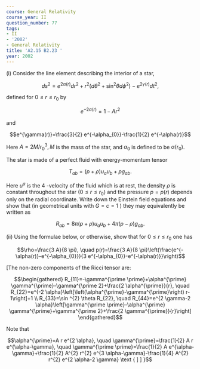 ```yaml
---
course: General Relativity
course_year: II
question_number: 77
tags:
- II
- '2002'
- General Relativity
title: 'A2.15 B2.23 '
year: 2002
---
```



(i) Consider the line element describing the interior of a star,

$$d s^{2}=e^{2 \alpha(r)} d r^{2}+r^{2}\left(d \theta^{2}+\sin ^{2} \theta d \phi^{2}\right)-e^{2 \gamma(r)} d t^{2},$$

defined for $0 \leq r \leq r_{0}$ by

$$e^{-2 \alpha(r)}=1-A r^{2}$$

and

$$e^{\gamma(r)}=\frac{3}{2} e^{-\alpha_{0}}-\frac{1}{2} e^{-\alpha(r)}$$

Here $A=2 M / r_{0}^{3}, M$ is the mass of the star, and $\alpha_{0}$ is defined to be $\alpha\left(r_{0}\right)$.

The star is made of a perfect fluid with energy-momentum tensor

$$T_{a b}=(p+\rho) u_{a} u_{b}+p g_{a b} .$$

Here $u^{a}$ is the 4 -velocity of the fluid which is at rest, the density $\rho$ is constant throughout the star $\left(0 \leq r \leq r_{0}\right)$ and the pressure $p=p(r)$ depends only on the radial coordinate. Write down the Einstein field equations and show that (in geometrical units with $G=c=1$ ) they may equivalently be written as

$$R_{a b}=8 \pi(p+\rho) u_{a} u_{b}+4 \pi(p-\rho) g_{a b} .$$

(ii) Using the formulae below, or otherwise, show that for $0 \leq r \leq r_{0}$ one has

$$\rho=\frac{3 A}{8 \pi}, \quad p(r)=\frac{3 A}{8 \pi}\left(\frac{e^{-\alpha(r)}-e^{-\alpha_{0}}}{3 e^{-\alpha_{0}}-e^{-\alpha(r)}}\right)$$

[The non-zero components of the Ricci tensor are:

$$\begin{gathered}
R_{11}=-\gamma^{\prime \prime}+\alpha^{\prime} \gamma^{\prime}-\gamma^{\prime 2}+\frac{2 \alpha^{\prime}}{r}, \quad R_{22}=e^{-2 \alpha}\left[\left(\alpha^{\prime}-\gamma^{\prime}\right) r-1\right]+1 \\
R_{33}=\sin ^{2} \theta R_{22}, \quad R_{44}=e^{2 \gamma-2 \alpha}\left[\gamma^{\prime \prime}-\alpha^{\prime} \gamma^{\prime}+\gamma^{\prime 2}+\frac{2 \gamma^{\prime}}{r}\right]
\end{gathered}$$

Note that

$$\alpha^{\prime}=A r e^{2 \alpha}, \quad \gamma^{\prime}=\frac{1}{2} A r e^{\alpha-\gamma}, \quad \gamma^{\prime \prime}=\frac{1}{2} A e^{\alpha-\gamma}+\frac{1}{2} A^{2} r^{2} e^{3 \alpha-\gamma}-\frac{1}{4} A^{2} r^{2} e^{2 \alpha-2 \gamma} \text { ] ] }$$